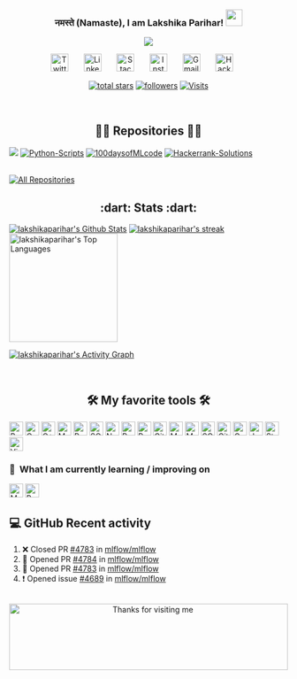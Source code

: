 <h3 align="center">
   नमस्ते (Namaste), I am Lakshika Parihar!
  <img src="https://media.giphy.com/media/WqR7WfQVrpXNcmrm81/giphy.gif" width="30">
</h3>

<!-- Typing SVG by DenverCoder1 - https://github.com/DenverCoder1/readme-typing-svg -->
<p align="center">
<a href="https://github.com/DenverCoder1/readme-typing-svg"><img src="https://readme-typing-svg.herokuapp.com/?lines=Always+Learning+New+things;Python+Developer;Self-taught+Data+Analyst;6%2B%20years+of+coding+experience&font=Fira%20Code&center=true&width=440&height=45&vCenter=true&size=22"></a>
</p>

<!-- Social icons section -->
<p align="center">
  <a href="https://twitter.com/Lakshika_2000"><img width="32px" alt="Twitter" title="Twitter" src="https://raw.githubusercontent.com/rahuldkjain/github-profile-readme-generator/master/src/images/icons/Social/twitter.svg"/></a>
  &#8287;&#8287;&#8287;&#8287;&#8287;
  <a href="https://www.linkedin.com/in/lakshika-parihar-120875158/"><img width="32px" alt="LinkedIn" title="LinkedIn" src="https://raw.githubusercontent.com/rahuldkjain/github-profile-readme-generator/master/src/images/icons/Social/linked-in-alt.svg"/></a>
  &#8287;&#8287;&#8287;&#8287;&#8287;
  <a href="https://stackoverflow.com/users/13890216/lakshika-parihar"><img width="32px" alt="Stack Overflow" title="Stack Overflow" src="https://raw.githubusercontent.com/rahuldkjain/github-profile-readme-generator/master/src/images/icons/Social/stack-overflow.svg"/></a>
  &#8287;&#8287;&#8287;&#8287;&#8287;
  <a href="https://www.instagram.com/pariharlakshika/"><img width="32px" alt="Instagram" title="Instagram" src="https://raw.githubusercontent.com/rahuldkjain/github-profile-readme-generator/master/src/images/icons/Social/instagram.svg"/></a>
  &#8287;&#8287;&#8287;&#8287;&#8287;
   <a href="mailto:pariharlakshika@gmail.com"><img width="32px" alt="Gmail" title="Gmail" src="https://img.icons8.com/doodle/48/000000/gmail-new.png"/></a>
  &#8287;&#8287;&#8287;&#8287;&#8287;
  <a href="https://www.hackerrank.com/pariharlakshika"><img width="32px" alt="HackerRank" title="HackerRank" src="https://raw.githubusercontent.com/rahuldkjain/github-profile-readme-generator/master/src/images/icons/Social/hackerrank.svg" /></a>
  &#8287;&#8287;&#8287;&#8287;&#8287;
</p>



<!-- Social badges section -->
<!-- Badges with custom icons - https://github.com/DenverCoder1/custom-icon-badges -->
<!-- YouTube stats - https://github.com/DenverCoder1/github-readme-youtube-stats -->
<!-- View counter - https://github.com/DenverCoder1/Simple-View-Counter -->
<!-- Star counter - https://github.com/idealclover/GitHub-Star-Counter -->
<p align="center">
  <a href="https://github.com/lakshikaparihar?tab=repositories&sort=stargazers">
    <img alt="total stars" title="Total stars on GitHub" src="https://custom-icon-badges.herokuapp.com/badge/dynamic/json?logo=star&color=55960c&labelColor=488207&label=Stars&style=for-the-badge&query=%24.stars&url=https://api.github-star-counter.workers.dev/user/lakshikaparihar"/></a>
  <a href="https://github.com/lakshikaparihar?tab=followers">
    <img alt="followers" title="Follow me on Github" src="https://custom-icon-badges.herokuapp.com/github/followers/lakshikaparihar?color=236ad3&labelColor=1155ba&style=for-the-badge&logo=person-add&label=Follow&logoColor=white"/></a>
  <a href="https://visitor-badge.laobi.icu/badge?page_id=lakshikaparihar.visitor-badge&title=Visits">
    <img alt="Visits" src="https://badges.pufler.dev/visits/lakshikaparihar/lakshikaparihar?page_id=lakshikaparihar.visitor-badge&logo=eye&color=c179d4&labelColor=9811ba&style=for-the-badge&label=Visits&logoColor=white"></a>  
</p>

<br>
<h2 align="center">👨‍💻 Repositories 👨‍💻</h2>
<!-- Repo info cards - https://github.com/anuraghazra/github-readme-stats -->
<!-- Small repo cards (fork) - https://github.com/DenverCoder1/github-readme-stats -->
<p align="centre">
<a href="https://github.com/lakshikaparihar/Covid19-prediction-using-SIR-model">
  <img align="centre" src="https://github-readme-stats.vercel.app/api/pin/?username=lakshikaparihar&repo=Covid19-prediction-using-SIR-model&theme=react&bg_color=1F222E&title_color=F85D7F&icon_color=F8D866&show_icons=false&border_radius=10&border_color=F85D7F"  /></a>
<a href="https://github.com/lakshikaparihar/Python-Scripts" >
   <img align="centre" src="https://github-readme-stats.vercel.app/api/pin/?username=lakshikaparihar&repo=Python-Scripts&theme=react&bg_color=1F222E&title_color=F85D7F&icon_color=F8D866&show_icons=false&border_radius=10&border_color=F85D7F" alt="Python-Scripts" ></a>
<a href="https://github.com/lakshikaparihar/100daysofMLcode">
 <img align="centre" src="https://github-readme-stats.vercel.app/api/pin/?username=lakshikaparihar&repo=100daysofMLcode&theme=react&bg_color=1F222E&title_color=F85D7F&icon_color=F8D866&show_icons=false&border_radius=10&border_color=F85D7F" alt="100daysofMLcode"></a>
<a href="https://github.com/lakshikaparihar/Hackerrank-Solutions">
   <img align="centre" src="https://github-readme-stats.vercel.app/api/pin/?username=lakshikaparihar&repo=Hackerrank-Solutions&theme=react&bg_color=1F222E&title_color=F85D7F&icon_color=F8D866&show_icons=false&border_radius=10&border_color=F85D7F" alt="Hackerrank-Solutions"></a>

<br>
   <br>

<p align="left">
  <a href="https://github.com/lakshikaparihar?tab=repositories&sort=stargazers"><img alt="All Repositories" title="All Repositories" src="https://custom-icon-badges.herokuapp.com/badge/-All%20Repos-2962FF?style=for-the-badge&logoColor=white&logo=repo"/></a>
</p>


<h2 align="center"> :dart: Stats :dart:</h2>
<!-- GitHub Readme Streak Stats - https://github.com/DenverCoder1/github-readme-streak-stats -->
   
<!-- https://github.com/anuraghazra/github-readme-stats -->
<p>
    <a href="https://github.com/anuraghazra/github-readme-stats">
     <img alt="lakshikaparihar's Github Stats" src="https://denvercoder1-github-readme-stats.vercel.app/api/?username=lakshikaparihar&show_icons=true&count_private=true&theme=react&hide_border=true&bg_color=1F222E&title_color=F85D7F&icon_color=F8D866"/></a>
    <a href="https://github.com/DenverCoder1/github-readme-streak-stats">
    <img title="🔥 Get streak stats for your profile at git.io/streak-stats" alt="lakshikaparihar's streak" src="https://github-readme-streak-stats.herokuapp.com/?user=lakshikaparihar&theme=monokai-metallian&hide_border=true"/></a>
    <a href="https://github.com/anuraghazra/github-readme-stats">
     <img alt="lakshikaparihar's Top Languages" src="https://github-readme-stats.vercel.app/api/top-langs/?username=lakshikaparihar&langs_count=8&layout=compact&theme=react&hide_border=true&bg_color=1F222E&title_color=F85D7F&icon_color=F8D866&hide=Jupyter%20Notebook" height="196px"/>


<!-- https://github.com/ashutosh00710/github-readme-activity-graph -->
<a href="https://github.com/ashutosh00710/github-readme-activity-graph"><img alt="lakshikaparihar's Activity Graph" src="https://activity-graph.herokuapp.com/graph?username=lakshikaparihar&bg_color=1F222E&color=F8D866&line=F85D7F&point=FFFFFF&hide_border=true" /></a>
   

<!-- Some badges are from https://github.com/Ileriayo/markdown-badges -->

<br>

<h2 align="center"> 🛠️ My favorite tools 🛠️</h2>

<p>
    <a href="https://github.com/search?q=user%3ADenverCoder1+language%3Abash"><img alt="Bash" src="https://img.shields.io/badge/Bash-121011.svg?logo=gnu-bash&logoColor=white" height="25"></a>
    <a href="https://github.com/search?q=user%3ADenverCoder1+language%3Ac"><img alt="C" src="https://custom-icon-badges.herokuapp.com/badge/C-03599C.svg?logo=c-in-hexagon&logoColor=white" height="25"></a>
    <a href="https://github.com/search?q=user%3ADenverCoder1+language%3Acpp"><img alt="C++" src="https://custom-icon-badges.herokuapp.com/badge/C++-9C033A.svg?logo=cpp2&logoColor=white" height="25"></a>
    <a href="https://github.com/search?q=user%3ADenverCoder1+language%3Amarkdown"><img alt="Markdown" src="https://img.shields.io/badge/Markdown-000000.svg?logo=markdown&logoColor=white" height="25"></a>
    <a href="https://github.com/search?q=user%3ADenverCoder1+language%3Apython"><img alt="Python" src="https://img.shields.io/badge/Python-14354C.svg?logo=python&logoColor=white" height="25"></a>
    <a href="https://github.com/search?q=user%3ADenverCoder1+language%3Asql"><img alt="SQL" src="https://custom-icon-badges.herokuapp.com/badge/SQL-025E8C.svg?logo=database&logoColor=white" height="25"></a>
    <a href="#"><img alt="NumPy" src="https://img.shields.io/badge/Numpy-013243.svg?logo=numpy&logoColor=white" height="25"></a>
   <a href="#"><img alt="Pandas" src="https://img.shields.io/badge/Pandas-150458.svg?logo=pandas&logoColor=white" height="25"></a>
  <a href="#"><img alt="Pytest" src="https://img.shields.io/badge/Pytest-0A9EDC.svg?logo=pytest&logoColor=white" height="25"></a>
   <a href="#"><img alt="GitHub Pages" src="https://img.shields.io/badge/GitHub%20Pages-327FC7.svg?logo=github&logoColor=white" height="25"></a>
    <a href="#"><img alt="MongoDB" src ="https://img.shields.io/badge/MongoDB-4ea94b.svg?logo=mongodb&logoColor=white" height="25"></a>
    <a href="#"><img alt="MySQL" src="https://img.shields.io/badge/MySQL-00f.svg?logo=mysql&logoColor=white" height="25"></a>
    <a href="#"><img alt="SQLite" src ="https://img.shields.io/badge/SQLite-07405e.svg?logo=sqlite&logoColor=white" height="25"></a>
    <a href="#"><img alt="Git" src="https://img.shields.io/badge/Git-F05033.svg?logo=git&logoColor=white" height="25" ></a>
    <a href="#"><img alt="Google Sheets" src="https://img.shields.io/badge/Google%20Sheets-34A853.svg?logo=google%20sheets&logoColor=white" height="25" ></a>
    <a href="#"><img alt="Jupyter" src="https://img.shields.io/badge/Jupyter-F37626.svg?logo=Jupyter&logoColor=white" height="25" ></a>
    <a href="#"><img alt="Stack Overflow" src="https://img.shields.io/badge/-Stack%20Overflow-FE7A16?logo=stack-overflow&logoColor=white" height="25" ></a>
    <a href="#"><img alt="Visual Studio Code" src="https://img.shields.io/badge/Visual%20Studio%20Code-0078d7.svg?logo=visual-studio-code&logoColor=white" height="25" ></a>
</p>

### 📖  What I am currently learning / improving on

<p>
    <a href="#"><img alt="MySQL" src="https://img.shields.io/badge/MySQL-00f.svg?logo=mysql&logoColor=white" height="25"></a>
   <a href="#"><img alt="R" src="https://img.shields.io/badge/r-%23276DC3.svg?style=for-the-badge&logo=r&logoColor=white" height="25" ></a>
</p> 


## 💻 GitHub Recent activity

<!--START_SECTION:activity-->
1. ❌ Closed PR [#4783](https://github.com/mlflow/mlflow/pull/4783) in [mlflow/mlflow](https://github.com/mlflow/mlflow)
2. 💪 Opened PR [#4784](https://github.com/mlflow/mlflow/pull/4784) in [mlflow/mlflow](https://github.com/mlflow/mlflow)
3. 💪 Opened PR [#4783](https://github.com/mlflow/mlflow/pull/4783) in [mlflow/mlflow](https://github.com/mlflow/mlflow)
4. ❗️ Opened issue [#4689](https://github.com/mlflow/mlflow/issues/4689) in [mlflow/mlflow](https://github.com/mlflow/mlflow)
<!--END_SECTION:activity-->

<br>



<!-- Footer -->

<div align="center">

<img height="120" alt="Thanks for visiting me" width="100%" src="https://raw.githubusercontent.com/BrunnerLivio/brunnerlivio/master/images/marquee.svg" />
<br />

</div>

